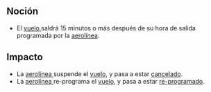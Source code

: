 ## Noción

* El [vuelo ](https://app.nuclino.com/Curso-LEL/Agencia-de-Viajes/Objeto-Vuelo-71851f91-02b2-4cd3-b33b-7fea9bd789c9)saldrá 15 minutos o más después de su hora de salida programada por la [aerolínea](https://app.nuclino.com/Curso-LEL/Agencia-de-Viajes/Sujeto-Aerolnea-acfa4b6c-42fc-4137-bf9b-967ea8e6daa4).

## Impacto

* La [aerolínea ](https://app.nuclino.com/Curso-LEL/Agencia-de-Viajes/Sujeto-Aerolnea-acfa4b6c-42fc-4137-bf9b-967ea8e6daa4)suspende el [vuelo](https://app.nuclino.com/Curso-LEL/Agencia-de-Viajes/Objeto-Vuelo-71851f91-02b2-4cd3-b33b-7fea9bd789c9), y pasa a estar [cancelado](https://app.nuclino.com/Curso-LEL/Agencia-de-Viajes/Estado-Cancelado-Vuelo-44a7f8c1-df78-4dd4-ae88-c41dc3a364ca).
* La [aerolínea ](https://app.nuclino.com/Curso-LEL/Agencia-de-Viajes/Sujeto-Aerolnea-acfa4b6c-42fc-4137-bf9b-967ea8e6daa4)re-programa el [vuelo](https://app.nuclino.com/Curso-LEL/Agencia-de-Viajes/Objeto-Vuelo-71851f91-02b2-4cd3-b33b-7fea9bd789c9), y pasa a estar [re-programado](https://app.nuclino.com/Curso-LEL/Agencia-de-Viajes/Estado-Re-programado-f0704280-ecf5-485c-acba-b7f0ffd12ebd).